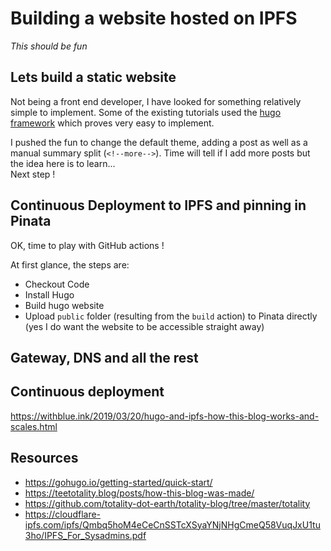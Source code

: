 # Building a website hosted on IPFS
*This should be fun*

## Lets build a static website
Not being a front end developer, I have looked for something relatively simple to implement. Some of the existing tutorials used the [hugo framework](https://gohugo.io/) which proves very easy to implement.  

I pushed the fun to change the default theme, adding a post as well as a manual summary split (`<!--more-->`). Time will tell if I add more posts but the idea here is to learn...  
Next step ! 

## Continuous Deployment to IPFS and pinning in Pinata
OK, time to play with GitHub actions ! 
  
At first glance, the steps are:
- Checkout Code
- Install Hugo
- Build hugo website
- Upload `public` folder (resulting from the `build` action) to Pinata directly (yes I do want the website to be accessible straight away)

## Gateway, DNS and all the rest

## Continuous deployment
https://withblue.ink/2019/03/20/hugo-and-ipfs-how-this-blog-works-and-scales.html

## Resources
- https://gohugo.io/getting-started/quick-start/
- https://teetotality.blog/posts/how-this-blog-was-made/
- https://github.com/totality-dot-earth/totality-blog/tree/master/totality
- https://cloudflare-ipfs.com/ipfs/Qmbq5hoM4eCeCnSSTcXSyaYNjNHgCmeQ58VuqJxU1tu3ho/IPFS_For_Sysadmins.pdf
